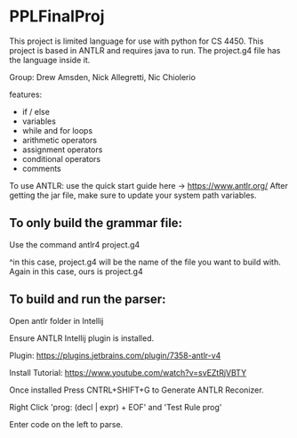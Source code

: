 # PPLFinalProj

This project is limited language for use with python for CS 4450. This project is based in ANTLR and requires java to run. 
The project.g4 file has the language inside it.

Group: Drew Amsden, Nick Allegretti, Nic Chiolerio

features:
- if / else
- variables
- while and for loops
- arithmetic operators
- assignment operators 
- conditional operators
- comments

To use ANTLR: use the quick start guide here -> https://www.antlr.org/
After getting the jar file, make sure to update your system path variables. 

## To only build the grammar file:

Use the command 
antlr4 project.g4

^in this case, project.g4 will be the name of the file you want to build with. Again in this case, ours is project.g4

## To build and run the parser:

Open antlr folder in Intellij

Ensure ANTLR Intellij plugin is installed.

Plugin: https://plugins.jetbrains.com/plugin/7358-antlr-v4

Install Tutorial: https://www.youtube.com/watch?v=svEZtRjVBTY

Once installed Press CNTRL+SHIFT+G to Generate ANTLR Reconizer.

Right Click 'prog: (decl | expr) + EOF' and 'Test Rule prog'

Enter code on the left to parse.

